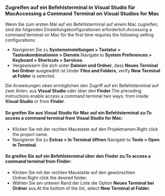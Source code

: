 ### <a name="accessing-a-command-terminal-on-visual-studios-for-mac"></a><span data-ttu-id="3be7b-101">Zugreifen auf ein Befehlsterminal in Visual Studio für Mac</span><span class="sxs-lookup"><span data-stu-id="3be7b-101">Accessing a Command Terminal on Visual Studios for Mac</span></span>

<span data-ttu-id="3be7b-102">Wenn Sie zum ersten Mal auf ein Befehlsterminal auf einem Mac zugreifen, sind die folgenden Einstellungskonfigurationen erforderlich:</span><span class="sxs-lookup"><span data-stu-id="3be7b-102">Accessing a command terminal on Mac for the first time requires the following setting configurations:</span></span>

* <span data-ttu-id="3be7b-103">Navigieren Sie zu **Systemeinstellungen > Tastatur > Tastenkombinationen > Dienste**.</span><span class="sxs-lookup"><span data-stu-id="3be7b-103">Navigate to **System Preferences > Keyboard > Shortcuts > Services**.</span></span>
* <span data-ttu-id="3be7b-104">Vergewissern Sie sich unter **Dateien und Ordner**, dass **Neues Terminal bei Ordner** ausgewählt ist.</span><span class="sxs-lookup"><span data-stu-id="3be7b-104">Under **Files and Folders**, verify **New Terminal at Folder** is selected.</span></span>

<span data-ttu-id="3be7b-105">Die Anweisungen oben ermöglichen den Zugriff auf ein Befehlsterminal auf zwei Arten: aus **Visual Studio** oder über den **Finder**.</span><span class="sxs-lookup"><span data-stu-id="3be7b-105">The preceding instructions enable access a command terminal two ways: from inside **Visual Studio** or from **Finder**.</span></span> 

#### <a name="to-access-a-command-terminal-from-visual-studio-for-mac"></a><span data-ttu-id="3be7b-106">So greifen Sie aus Visual Studio für Mac auf ein Befehlsterminal zu:</span><span class="sxs-lookup"><span data-stu-id="3be7b-106">To access a command terminal from Visual Studio for Mac:</span></span>

* <span data-ttu-id="3be7b-107">Klicken Sie mit der rechten Maustaste auf den Projektnamen.</span><span class="sxs-lookup"><span data-stu-id="3be7b-107">Right click the project name.</span></span>
* <span data-ttu-id="3be7b-108">Navigieren Sie zu **Extras > In Terminal öffnen**.</span><span class="sxs-lookup"><span data-stu-id="3be7b-108">Navigate to **Tools > Open in Terminal**.</span></span>

#### <a name="to-access-a-command-terminal-from-finder"></a><span data-ttu-id="3be7b-109">So greifen Sie auf ein Befehlsterminal über den Finder zu:</span><span class="sxs-lookup"><span data-stu-id="3be7b-109">To access a command terminal from Finder:</span></span>

* <span data-ttu-id="3be7b-110">Klicken Sie mit der rechten Maustaste auf den gewünschten Ordner.</span><span class="sxs-lookup"><span data-stu-id="3be7b-110">Right click the desired folder.</span></span>
* <span data-ttu-id="3be7b-111">Wählen Sie am unteren Rand der Liste die Option **Neues Terminal bei Ordner** aus.</span><span class="sxs-lookup"><span data-stu-id="3be7b-111">At the bottom of the list, select **New Terminal at Folder**.</span></span>
